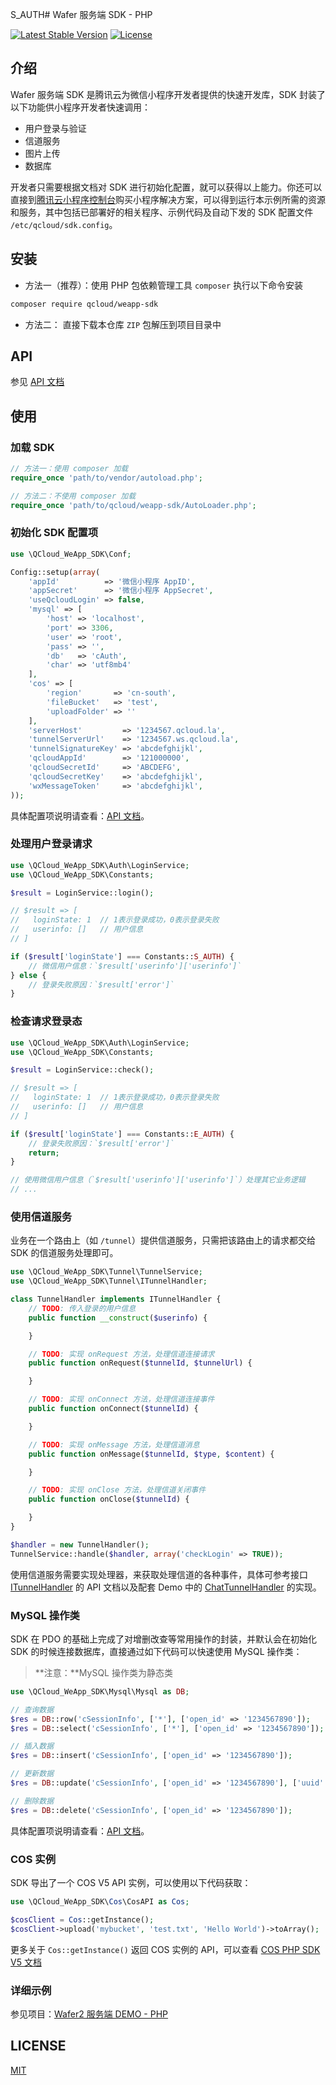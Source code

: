 S_AUTH# Wafer 服务端 SDK - PHP

[![Latest Stable Version][packagist-image]][packagist-url]
[![License][license-image]][license-url]

## 介绍

Wafer 服务端 SDK 是腾讯云为微信小程序开发者提供的快速开发库，SDK 封装了以下功能供小程序开发者快速调用：

- 用户登录与验证
- 信道服务
- 图片上传
- 数据库

开发者只需要根据文档对 SDK 进行初始化配置，就可以获得以上能力。你还可以直接到[腾讯云小程序控制台](https://console.qcloud.com/la)购买小程序解决方案，可以得到运行本示例所需的资源和服务，其中包括已部署好的相关程序、示例代码及自动下发的 SDK 配置文件 `/etc/qcloud/sdk.config`。

## 安装

- 方法一（推荐）：使用 PHP 包依赖管理工具 `composer` 执行以下命令安装

```sh
composer require qcloud/weapp-sdk
```

- 方法二： 直接下载本仓库 `ZIP` 包解压到项目目录中

## API

参见 [API 文档](./API.md)

## 使用

### 加载 SDK

```php
// 方法一：使用 composer 加载
require_once 'path/to/vendor/autoload.php';

// 方法二：不使用 composer 加载
require_once 'path/to/qcloud/weapp-sdk/AutoLoader.php';
```

### 初始化 SDK 配置项

```php
use \QCloud_WeApp_SDK\Conf;

Config::setup(array(
    'appId'          => '微信小程序 AppID',
    'appSecret'      => '微信小程序 AppSecret',
    'useQcloudLogin' => false,
    'mysql' => [
        'host' => 'localhost',
        'port' => 3306,
        'user' => 'root',
        'pass' => '',
        'db'   => 'cAuth',
        'char' => 'utf8mb4'
    ],
    'cos' => [
        'region'       => 'cn-south',
        'fileBucket'   => 'test',
        'uploadFolder' => ''
    ],
    'serverHost'         => '1234567.qcloud.la',
    'tunnelServerUrl'    => '1234567.ws.qcloud.la',
    'tunnelSignatureKey' => 'abcdefghijkl',
    'qcloudAppId'        => '121000000',
    'qcloudSecretId'     => 'ABCDEFG',
    'qcloudSecretKey'    => 'abcdefghijkl',
    'wxMessageToken'     => 'abcdefghijkl',
));
```

具体配置项说明请查看：[API 文档](/API.md#sdk-配置)。

### 处理用户登录请求

```php
use \QCloud_WeApp_SDK\Auth\LoginService;
use \QCloud_WeApp_SDK\Constants;

$result = LoginService::login();

// $result => [
//   loginState: 1  // 1表示登录成功，0表示登录失败
//   userinfo: []   // 用户信息
// ]

if ($result['loginState'] === Constants::S_AUTH) {
    // 微信用户信息：`$result['userinfo']['userinfo']`
} else {
    // 登录失败原因：`$result['error']`
}
```

### 检查请求登录态

```php
use \QCloud_WeApp_SDK\Auth\LoginService;
use \QCloud_WeApp_SDK\Constants;

$result = LoginService::check();

// $result => [
//   loginState: 1  // 1表示登录成功，0表示登录失败
//   userinfo: []   // 用户信息
// ]

if ($result['loginState'] === Constants::E_AUTH) {
    // 登录失败原因：`$result['error']`
    return;
}

// 使用微信用户信息（`$result['userinfo']['userinfo']`）处理其它业务逻辑
// ...
```


### 使用信道服务

业务在一个路由上（如 `/tunnel`）提供信道服务，只需把该路由上的请求都交给 SDK 的信道服务处理即可。

```php
use \QCloud_WeApp_SDK\Tunnel\TunnelService;
use \QCloud_WeApp_SDK\Tunnel\ITunnelHandler;

class TunnelHandler implements ITunnelHandler {
    // TODO: 传入登录的用户信息
    public function __construct($userinfo) {

    }

    // TODO: 实现 onRequest 方法，处理信道连接请求
    public function onRequest($tunnelId, $tunnelUrl) {

    }

    // TODO: 实现 onConnect 方法，处理信道连接事件
    public function onConnect($tunnelId) {

    }

    // TODO: 实现 onMessage 方法，处理信道消息
    public function onMessage($tunnelId, $type, $content) {

    }

    // TODO: 实现 onClose 方法，处理信道关闭事件
    public function onClose($tunnelId) {

    }
}

$handler = new TunnelHandler();
TunnelService::handle($handler, array('checkLogin' => TRUE));
```

使用信道服务需要实现处理器，来获取处理信道的各种事件，具体可参考接口 [ITunnelHandler](/API.md#itunnelhandler) 的 API 文档以及配套 Demo 中的 [ChatTunnelHandler](/application/business/ChatTunnelHandler.php) 的实现。

### MySQL 操作类

SDK 在 PDO 的基础上完成了对增删改查等常用操作的封装，并默认会在初始化 SDK 的时候连接数据库，直接通过如下代码可以快速使用 MySQL 操作类：

> **注意：**MySQL 操作类为静态类

```php
use \QCloud_WeApp_SDK\Mysql\Mysql as DB;

// 查询数据
$res = DB::row('cSessionInfo', ['*'], ['open_id' => '1234567890']);     // 查询一条
$res = DB::select('cSessionInfo', ['*'], ['open_id' => '1234567890']);  // 查询多条

// 插入数据
$res = DB::insert('cSessionInfo', ['open_id' => '1234567890']);

// 更新数据
$res = DB::update('cSessionInfo', ['open_id' => '1234567890'], ['uuid' => '1']);

// 删除数据
$res = DB::delete('cSessionInfo', ['open_id' => '1234567890']);
```

具体配置项说明请查看：[API 文档](/API.md#MySQL)。

### COS 实例

SDK 导出了一个 COS V5 API 实例，可以使用以下代码获取：

```php
use \QCloud_WeApp_SDK\Cos\CosAPI as Cos;

$cosClient = Cos::getInstance();
$cosClient->upload('mybucket', 'test.txt', 'Hello World')->toArray();
```

更多关于 `Cos::getInstance()` 返回 COS 实例的 API，可以查看 [COS PHP SDK V5 文档](https://github.com/tencentyun/cos-php-sdk-v5)

### 详细示例

参见项目：[Wafer2 服务端 DEMO - PHP](https://github.com/tencentyun/wafer2-php-server-demo)

## LICENSE

[MIT](LICENSE)

[packagist-image]: https://img.shields.io/packagist/v/qcloud/weapp-sdk.svg
[packagist-url]: https://packagist.org/packages/qcloud/weapp-sdk
[license-image]: https://img.shields.io/github/license/tencentyun/wafer-php-server-sdk.svg
[license-url]: LICENSE
